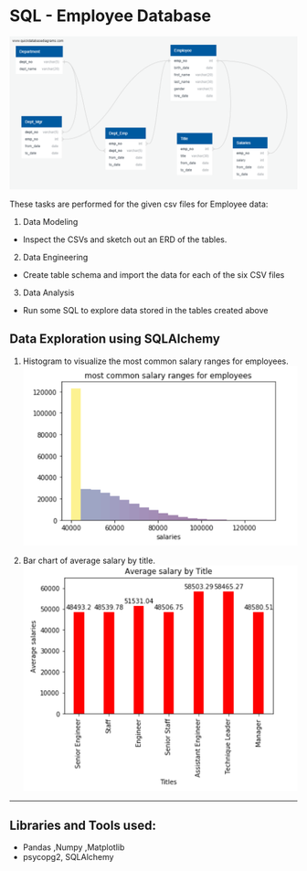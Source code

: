 # SQL - Employee Database

![sql.png](EmployeeSQL/employee_ERD.png)

These tasks are performed for the given csv files for Employee data:

1. Data Modeling
* Inspect the CSVs and sketch out an ERD of the tables.

2. Data Engineering
* Create table schema and import the data for each of the six CSV files

3. Data Analysis
* Run some SQL to explore data stored in the tables created above

## Data Exploration using SQLAlchemy 

1. Histogram to visualize the most common salary ranges for employees.
![Histogram](EmployeeSQL/common_salary.PNG)

2. Bar chart of average salary by title.
![BarChart](EmployeeSQL/average_salary_by_title.PNG)

----

## Libraries and Tools used:
- Pandas ,Numpy ,Matplotlib
- psycopg2, SQLAlchemy
